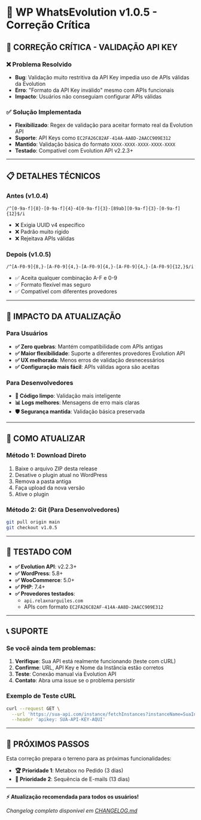 # 🔧 WP WhatsEvolution v1.0.5 - Correção Crítica

## 🚨 **CORREÇÃO CRÍTICA - VALIDAÇÃO API KEY**

### ❌ **Problema Resolvido**
- **Bug**: Validação muito restritiva da API Key impedia uso de APIs válidas da Evolution
- **Erro**: "Formato da API Key inválido" mesmo com APIs funcionais
- **Impacto**: Usuários não conseguiam configurar APIs válidas

### ✅ **Solução Implementada**
- **Flexibilizado**: Regex de validação para aceitar formato real da Evolution API
- **Suporte**: API Keys como `EC2FA26C82AF-414A-AA8D-2AACC909E312`
- **Mantido**: Validação básica do formato `XXXX-XXXX-XXXX-XXXX-XXXX`
- **Testado**: Compatível com Evolution API v2.2.3+

---

## 📋 **DETALHES TÉCNICOS**

### **Antes (v1.0.4)**
```regex
/^[0-9a-f]{8}-[0-9a-f]{4}-4[0-9a-f]{3}-[89ab][0-9a-f]{3}-[0-9a-f]{12}$/i
```
- ❌ Exigia UUID v4 específico
- ❌ Padrão muito rígido
- ❌ Rejeitava APIs válidas

### **Depois (v1.0.5)**
```regex
/^[A-F0-9]{8,}-[A-F0-9]{4,}-[A-F0-9]{4,}-[A-F0-9]{4,}-[A-F0-9]{12,}$/i
```
- ✅ Aceita qualquer combinação A-F e 0-9
- ✅ Formato flexível mas seguro
- ✅ Compatível com diferentes provedores

---

## 🎯 **IMPACTO DA ATUALIZAÇÃO**

### **Para Usuários**
- **✅ Zero quebras**: Mantém compatibilidade com APIs antigas
- **✅ Maior flexibilidade**: Suporte a diferentes provedores Evolution API
- **✅ UX melhorada**: Menos erros de validação desnecessários
- **✅ Configuração mais fácil**: APIs válidas agora são aceitas

### **Para Desenvolvedores**
- **🔧 Código limpo**: Validação mais inteligente
- **📊 Logs melhores**: Mensagens de erro mais claras
- **🛡️ Segurança mantida**: Validação básica preservada

---

## 🚀 **COMO ATUALIZAR**

### **Método 1: Download Direto**
1. Baixe o arquivo ZIP desta release
2. Desative o plugin atual no WordPress
3. Remova a pasta antiga
4. Faça upload da nova versão
5. Ative o plugin

### **Método 2: Git (Para Desenvolvedores)**
```bash
git pull origin main
git checkout v1.0.5
```

---

## 🧪 **TESTADO COM**

- **✅ Evolution API**: v2.2.3+
- **✅ WordPress**: 5.8+
- **✅ WooCommerce**: 5.0+
- **✅ PHP**: 7.4+
- **✅ Provedores testados**:
  - `api.relaxnarguiles.com`
  - APIs com formato `EC2FA26C82AF-414A-AA8D-2AACC909E312`

---

## 📞 **SUPORTE**

### **Se você ainda tem problemas:**
1. **Verifique**: Sua API está realmente funcionando (teste com cURL)
2. **Confirme**: URL, API Key e Nome da Instância estão corretos
3. **Teste**: Conexão manual via Evolution API
4. **Contato**: Abra uma issue se o problema persistir

### **Exemplo de Teste cURL**
```bash
curl --request GET \
  --url 'https://sua-api.com/instance/fetchInstances?instanceName=SuaInstancia' \
  --header 'apikey: SUA-API-KEY-AQUI'
```

---

## 🎉 **PRÓXIMOS PASSOS**

Esta correção prepara o terreno para as próximas funcionalidades:
- **🏆 Prioridade 1**: Metabox no Pedido (3 dias)
- **🔄 Prioridade 2**: Sequência de E-mails (13 dias)

---

**⚡ Atualização recomendada para todos os usuários!**

*Changelog completo disponível em [CHANGELOG.md](CHANGELOG.md)* 